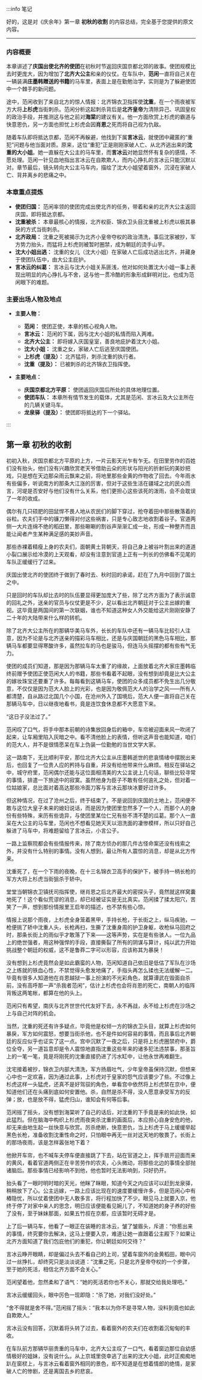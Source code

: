 :::info 笔记

好的，这是对《庆余年》第一章 **初秋的收割** 的内容总结，完全基于您提供的原文内容。

---

### **内容概要**

本章讲述了**庆国出使北齐的使团**在初秋时节返回庆国京都北郊的故事。使团规模比去时更庞大，因为增加了**北齐大公主**和亲的仪仗。在车队中，**范闲**一直将自己关在一辆装满**庄墨韩赠送的书籍**的马车里，表面上是在勤勉治学，实则是为了躲避使团中一个棘手的新问题。

途中，范闲收到了来自北方的惊人情报：北齐锦衣卫指挥使**沈重**，在一个雨夜被军方大将**上杉虎**当街刺杀。范闲分析这起刺杀背后是**北齐皇帝**为清除异己、巩固皇权的政治手段，并推测这与他之前对**海棠**的建议有关。他一方面欣赏上杉虎的霸道与快意恩仇，另一方面也担忧上杉虎会因**肖恩**之死而将自己视为仇敌。

随着车队即将抵达京都，范闲不再躲避，他找到下属**言冰云**，就使团中藏匿的“重犯”问题与他当面对质。原来，这位“重犯”正是刚刚家破人亡、从北齐逃出来的**沈重的大小姐**。她一直躲在大公主的马车里，而**言冰云**对她显然怀有复杂的感情，不愿处理。范闲一针见血地指出言冰云在自欺欺人，而内心挣扎的言冰云只能沉默以对。章节最后，镜头转向大公主马车内，描绘了沈大小姐望着窗外，沉浸在家破人亡、背井离乡的悲痛之中。

### **本章重点提炼**

*   **使团归国：** 范闲率领的使团完成出使北齐的任务，带着和亲的北齐大公主返回庆国，即将抵达京都。
*   **沈重被杀：** 本章最核心的情报，北齐权臣、锦衣卫头目沈重被上杉虎以极其暴戾的方式当街刺杀。
*   **北齐政局：** 沈重之死被揭示为北齐小皇帝夺权的政治清洗，事后沈家被抄，军方势力抬头，而猛将上杉虎则被暂时圈禁，成为朝廷的烫手山芋。
*   **沈大小姐出逃：** 沈重的女儿（沈大小姐）在家破人亡后成功逃出北齐，并藏身于使团队伍中，由大公主庇护。
*   **言冰云的纠葛：** 言冰云与沈大小姐关系匪浅，他对如何处置沈大小姐一事上表现出明显的内心挣扎与不舍，这与他一贯冷酷的形象形成鲜明对比，也成为范闲眼下的难题。

### **主要出场人物及地点**

*   **主要人物：**
    *   **范闲：** 使团正使，本章的核心视角人物。
    *   **言冰云：** 范闲的下属，因与沈大小姐的私情而陷入两难。
    *   **北齐大公主：** 即将嫁入庆国皇室，善良地庇护着沈大小姐。
    *   **沈大小姐：** 沈重之女，家破人亡后逃至庆国使团。
    *   **上杉虎（提及）：** 北齐猛将，刺杀沈重的执行者。
    *   **沈重（提及）：** 已被刺杀的北齐锦衣卫指挥使。

*   **主要地点：**
    *   **庆国京都北方平原：** 使团返回庆国后所处的具体地理位置。
    *   **使团车队：** 本章所有情节发生的载体，尤其是范闲、言冰云及大公主所在的几辆关键马车。
    *   **龙泉驿（提及）：** 使团即将抵达的下一个驿站。

:::

## 第一章 **初秋的收割**

初初入秋，庆国京都北方平原的上方，一片云影天光乍有乍无。在田里劳作的百姓们没有抬头，他们没有兴趣欣赏老天爷借助云朵的形状与阳光的折射玩的美妙把戏，只是想在天边那朵雨云飘来之前，将地里那些金黄的作物收了回去。今年雨水有些偏多，听说南方的那条大江涨的厉害，但对于这些生活在疆域之北的民众而言，河堤是否安好与他们没有什么关系，他们更担心这些该死的泼雨，会不会耽误了一年的收成。

偶尔有几只硕肥的田鼠悍不畏人地从农民们的脚下穿过，抢夺着田中那些散落着的谷粒。农夫们手中的镰刀懒得对付这些祸害，只是专心致志地收割着谷子。官道两侧一大片连绵不绝的稻田里，那些唰唰的割谷声渐渐汇成一处，形成一种整齐而且能让闻者产生某种满足感的美妙声音。

那些赤裸着精瘦上身的农夫们，面朝黄土背朝天，将自己身上被谷叶割出来的道道小裂口展示给冷漠的上天观看，却没有注意到官道上正有一列长的仿佛看不见尾的车队正缓缓行了过来。

庆国出使北齐的使团终于做到了春时去、秋时回的承诺，赶在了九月中回到了国土之中。

只是回时的车队却比去时的队伍要显得更加庞大了些，除了北齐方面为了表示诚意的回礼之外，送亲的官员与仪仗更是不少，足以看出北齐朝廷对于公主出嫁的重视。这毕竟是两国间的第一次联姻，谁也不知道这种女人外交能给这片刚刚安静了二十年的大陆带来什么样的转机。

除了北齐大公主所在的那辆华美马车外，长长的车队中还有一辆马车比较引人注意，因为不论是与北齐送亲的描彩马车相比，还是与庆国朝廷的黑色马车相比，那辆马车都要显得寒酸许多，虽然拉车的马也是骏马，但连马头摇摆的都有些有气无力。

使团的成员们知道，那是因为那辆马车太重了的缘故，上面放着北齐大家庄墨韩临终前赠予使团正使范闲大人的书籍，那些书看着不起眼，没有想到却竟是比大公主的嫁妆珠宝还要重了许多。每每看到这辆马车，使团的众多成员都不免生出几分敬意，不仅仅是因为范大人脸上的光彩，也是因为敬佩范大人的治学之风——所有人都清楚，自从路过北国几个小国，在沧州外入了国境后，范大人便一直将自己关在那辆马车中，日以继夜地看书，竟是连饮食休息都不大愿意下来。

“这日子没法过了。”

范闲叹了口气，将手中那本前朝的诗集放回身后的箱中，车帘被迎面来风一吹闭了起来，让车厢里陷入灰暗之中。看不清他脸上的表情，但听这声音也能知道，咱们的范大人，并不是很情愿呆在车上伪装一位勤勉的当世文学大家。

这一路南下，无比顺利平安，那位北齐大公主从庄墨韩逝世的悲哀情绪中摆脱出来后，也回复了一位贵人应的矜持与自重，并没有给他带来什么麻烦。相反在驿站之中，城守府里，范闲偶尔还能与这位面相清美的大公主说上几句话，聊些比较寻常的事情，排遣一下旅途中的寂寞。虽然他身为臣子不敢有任何逾礼之处，但对着一位姑娘家，总比面对着高达那些冷面刀客与言冰云那块冰要好过许多。

但这种情况，在过了沧州之后，终于结束了。不是说回到庆国的土地上，范闲便不敢与这位大皇子未来的媳妇说话，而是因为使团里忽然多了一个人，而那个人的身份有些特殊，来历有些诡异，与使团里某位仁兄有些不清不楚的瓜葛。那个人一直呆在大公主的马车里，范闲也不想看见她天天以泪洗面的凄惨模样，所以只好自己躲进了马车中，将难题留给了言冰云，小言公子。

一路上监察院都会有些情报传来，除了南方侦办的那几件古怪命案还没有线索之外，并没有什么特别的事情。没有人想到，最让所有人震惊的消息，却是从北方传来。

沈重死了，在一个下雨的夜晚，在十三名锦衣卫高手的保护下，被手持一柄长枪的军方大将上杉虎当街狙杀于轿中。

堂堂当朝锦衣卫镇抚司指挥使，继肖恩之后北齐最大的密探头子，竟然就这样窝囊地死了！这个看似荒谬的消息，却已经被证实是无比真实。范闲揉了揉太阳穴，苦笑了一声，想到那份情报里王启年的描述，也不禁有些心惊。

情报上说那个雨夜，上杉虎全身笼着黑甲，手持长枪，于长街之上，纵马疾驰，一枪便挑了轿中沈重人头，长枪再扫，生撕了沈重身周的护卫身躯，收枪纵马回府之时，那条长街上的雨似乎才敢落了下来——这等声势，实在是有些骇人。一位九品上的绝世强者，用这种强悍的手段，直接撕裂了所有的阴谋与算计，纯以武力开始挑战整个朝廷的权威，这不是鲁莽二字可以形容，应该称其为暴戾！

没有想到上杉虎竟然会是如此霸蛮的人物，范闲知道自己依旧是低估了军队在沙场之上练就的铁血心性，不禁觉得头愈发地痛了，手指头再怎么揉也无法缓解一二。毕竟有很多人知道他在肖恩越狱一事上扮演的不光彩角色，就算谭武在毁面自杀前，没有高呼那一声“杀我者范闲”，估计上杉虎也会将肖恩的死亡，南朝人的临阵背叛这两笔帐，都算在他的头上。

范闲只有希望，南庆与北齐世世代代友好下去，永不再战，永不给上杉虎在沙场之上与自己对阵的机会。

当然，沈重的死还有许多疑点，毕竟他是权倾一方的锦衣卫头目，就算上杉虎如何暴戾，军方如何震怒，想要当街杀他，也不是件如何容易的事情，而且事后北齐朝廷的反应似乎也证实了这一点。宫中沉默了一夜之后，只是将上杉虎圈禁府中，爵位全夺，另一道旨意却是令人震惊地直指沈重这些年来的诸多犯法违禁事，那圣旨上的一笔一笔，竟是将刚死的沈重直接扔进了污水缸中，让他永世再难翻生。

沈宅接着被抄，锦衣卫内部大清洗，军方扬眉吐气，少年皇帝虽保持沉默，但想来心中也一定欢喜，因为通过此事，上杉虎对于皇家的怨气应该要少了些。不过像上杉虎这样一头猛虎，还真不是好驾驭的角色，单看宫中依然将上杉虎禁在京中，便知道他们还在头痛到底如何安置他。杀，自然是杀不得，没人愿意承受军方的反弹；放，也是放不得，猛虎归山，谁知会有何等后事。

范闲摇了摇头，没有想到海棠听了自己的话后，对沈重的下手竟是来的如此快，如此猛烈。但在脑海中构织上杉虎雨夜突杀沈重的画面后，本应担心自身安危的他，却无来由地生起一丝快意与欣赏。厉杀绝断，快意恩仇，当上杉虎于马上缓缓举起黑色长枪，准备收割沈重性命之时，只怕眼中再无一丝对这天地的敬畏了。长街上的那场夜雨，该是怎样嚣张地下着？

他掀开车帘，也不喊车夫停车便直接跳了下去，站在官道之上，挥手扇开迎面而来的黄风，看着官道两侧正在辛苦劳作的农夫，心头微动，将那些北边的事情全部抛诸脑后。那些事情已经影响不到他，他也暂时无法影响到，只好扔开。

抬头看了一眼时明时暗的天光，他眯了眯眼，知道今天之内应该可以赶到龙泉驿，稍稍放下了心。公主远嫁，一路上应该比现在的速度要缓慢许多，但是范闲心中有樁隐忧，所以仗着使团中无人敢多言，将行程加快了不少。眼见马上就要入京，他终于停了对家中亲人的思念，明日应该便能看见婉儿了，不知道她的身子养的好些了没有，至于妹妹那面，如果五竹叔在京都，应该暂时无碍才是。

上了后一辆马车，他看了一眼正在装睡的言冰云，皱了皱眉头，斥道：“你惹出来的事情，终究要你去解决，这马上便要入京，难道让她一直跟着公主殿下？如果让北齐方面知道了我们包庇他们的重犯，你让朝廷如何交待？”

言冰云睁开眼睛，却是偏过头去不看自己的上司，望着车窗外的金黄稻田，眼中闪过一丝挣扎，却终究只是淡淡说道：“沈重之死，只是北齐皇帝夺权的一个步骤，至于她的死活，相信北齐方面不会关心。”

范闲望着他，忽然柔和了语气：“她的死活若你也不关心，那就交给我处理吧。”

言冰云缓缓回头，眼中厉色一现即隐：“杀了她，对我们没好处。”

“舍不得就是舍不得。”范闲摇了摇头：“我本以为你不是寻常人物，没料到竟也如此自欺欺人。”

言冰云没有回答，沉默着将头转了过去，看着窗外的农夫们在收割着沉甸甸的丰收。

在车队前方那辆华丽贵重的马车中，北齐大公主叹了一口气，看着窗边那位自幼感情极好的姐妹，没有说什么。从上京城里侥幸逃了出来的沈大小姐，此时正痴痴地趴在窗棂上，与言冰云看着窗外相同的景色，却不知道是在想着情郎的绝情，是家破人亡的惨剧，还是离国去乡的悲哀。

